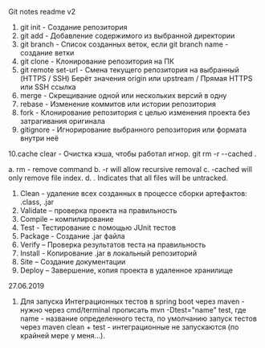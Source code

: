 Git notes readme v2

1. git init - Создание репозитория 
2. git add - Добавление содержимого из выбранной директории 
3. git branch - Список созданных веток, если git branch name - создание ветки
4. git clone - Клонирование репозитория на ПК
5. git remote set-url - Смена текущего репозитория на выбранный (HTTPS / SSH) Берёт значения origin или upstream / Прямая HTTPS или SSH ссылка
6. merge - Скрещивание одной или нескольких версий в одну
7. rebase - Изменение коммитов или истории репозитория
8. fork - Клонирование репозитория с целью изменения проекта без затрагивания оригинала
9. gitignore - Игнорирование выбранного репозитория или формата внутри неё

10.cache clear - Очистка кэша, чтобы работал игнор.
git rm -r --cached .

a. rm - remove command
b. -r will allow recursive removal
c. -cached will only remove file index.
d. . Indicates that all files will be untracked.


1. Clean - удаление всех созданных в процессе сборки артефактов: .class, .jar
2. Validate – проверка проекта на правильность
3. Compile – компилирование 
4. Test - Тестирование с помощью JUnit тестов
5. Package - Создание .jar файла
6. Verify – Проверка результатов теста на правильность
7. Install - Копирование .jar в локальный репозиторий
8. Site – Создание документации
9. Deploy – Завершение, копия проекта в удаленное хранилище 

27.06.2019
1. Для запуска Интеграционных тестов в spring boot через maven - нужно через cmd/terminal прописать 
mvn -Dtest="name" test, где name - название определенного теста, по умолчанию запуск тестов через maven clean + test - интеграционные 
не запускаются (по крайней мере у меня...).

